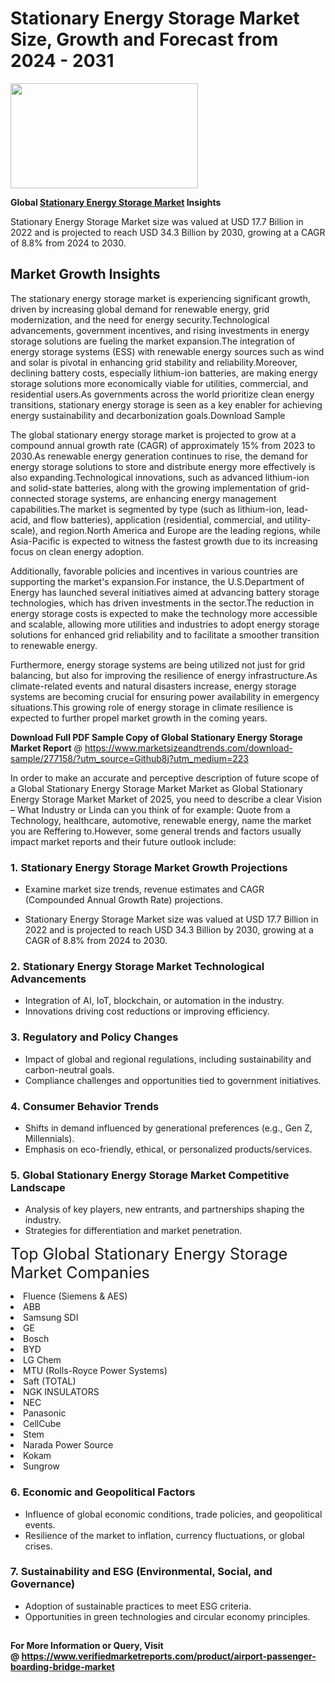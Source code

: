 <H1>Stationary Energy Storage Market Size, Growth and Forecast from 2024 - 2031</H1><img class="aligncenter size-medium wp-image-584254" src="https://thirdeyenews.in/wp-content/uploads/2024/09/Global-Market-Research-300x168.jpeg" alt="" width="300" height="168" /><p><strong>Global&nbsp;<a href="https://www.marketsizeandtrends.com/download-sample/277158/?utm_source=Github8j?utm_medium=223">Stationary Energy Storage Market</a> Insights</strong></p><p>Stationary Energy Storage Market size was valued at USD 17.7 Billion in 2022 and is projected to reach USD 34.3 Billion by 2030, growing at a CAGR of 8.8% from 2024 to 2030.</p><p><h2>Market Growth Insights</h2> The stationary energy storage market is experiencing significant growth, driven by increasing global demand for renewable energy, grid modernization, and the need for energy security.Technological advancements, government incentives, and rising investments in energy storage solutions are fueling the market expansion.The integration of energy storage systems (ESS) with renewable energy sources such as wind and solar is pivotal in enhancing grid stability and reliability.Moreover, declining battery costs, especially lithium-ion batteries, are making energy storage solutions more economically viable for utilities, commercial, and residential users.As governments across the world prioritize clean energy transitions, stationary energy storage is seen as a key enabler for achieving energy sustainability and decarbonization goals.Download Sample <p>The global stationary energy storage market is projected to grow at a compound annual growth rate (CAGR) of approximately 15% from 2023 to 2030.As renewable energy generation continues to rise, the demand for energy storage solutions to store and distribute energy more effectively is also expanding.Technological innovations, such as advanced lithium-ion and solid-state batteries, along with the growing implementation of grid-connected storage systems, are enhancing energy management capabilities.The market is segmented by type (such as lithium-ion, lead-acid, and flow batteries), application (residential, commercial, and utility-scale), and region.North America and Europe are the leading regions, while Asia-Pacific is expected to witness the fastest growth due to its increasing focus on clean energy adoption.</p> <p>Additionally, favorable policies and incentives in various countries are supporting the market's expansion.For instance, the U.S.Department of Energy has launched several initiatives aimed at advancing battery storage technologies, which has driven investments in the sector.The reduction in energy storage costs is expected to make the technology more accessible and scalable, allowing more utilities and industries to adopt energy storage solutions for enhanced grid reliability and to facilitate a smoother transition to renewable energy.</p> <p>Furthermore, energy storage systems are being utilized not just for grid balancing, but also for improving the resilience of energy infrastructure.As climate-related events and natural disasters increase, energy storage systems are becoming crucial for ensuring power availability in emergency situations.This growing role of energy storage in climate resilience is expected to further propel market growth in the coming years.</p> </p><p><span class=""><strong>Download Full PDF Sample Copy of Global Stationary Energy Storage Market Report</strong> @ <a href="https://www.marketsizeandtrends.com/download-sample/277158/?utm_source=Github8j?utm_medium=223" target="_blank">https://www.marketsizeandtrends.com/download-sample/277158/?utm_source=Github8j?utm_medium=223</a></span></p><p>In order to make an accurate and perceptive description of future scope of a Global&nbsp;Stationary Energy Storage Market Market as Global&nbsp;Stationary Energy Storage Market Market of 2025, you need to describe a clear Vision &ndash; What Industry or Linda can you think of for example: Quote from a Technology, healthcare, automotive, renewable energy, name the market you are Reffering to.However, some general trends and factors usually impact market reports and their future outlook include:</p><h3>1.&nbsp;<strong>Stationary Energy Storage Market Growth Projections</strong></h3><ul><li>Examine market size trends, revenue estimates and CAGR (Compounded Annual Growth Rate) projections.</li><li><p>Stationary Energy Storage Market size was valued at USD 17.7 Billion in 2022 and is projected to reach USD 34.3 Billion by 2030, growing at a CAGR of 8.8% from 2024 to 2030.</p></li></ul><h3>2.&nbsp;<strong>Stationary Energy Storage Market Technological Advancements</strong></h3><ul><li>Integration of AI, IoT, blockchain, or automation in the industry.</li><li>Innovations driving cost reductions or improving efficiency.</li></ul><h3>3.&nbsp;<strong>Regulatory and Policy Changes</strong></h3><ul><li>Impact of global and regional regulations, including sustainability and carbon-neutral goals.</li><li>Compliance challenges and opportunities tied to government initiatives.</li></ul><h3>4.&nbsp;<strong>Consumer Behavior Trends</strong></h3><ul><li>Shifts in demand influenced by generational preferences (e.g., Gen Z, Millennials).</li><li>Emphasis on eco-friendly, ethical, or personalized products/services.</li></ul><h3>5.&nbsp;<strong>Global Stationary Energy Storage Market Competitive Landscape</strong></h3><ul><li>Analysis of key players, new entrants, and partnerships shaping the industry.</li><li>Strategies for differentiation and market penetration.</li></ul><p data-pm-slice="1 1 []"><span style="color: inherit; font-family: inherit; font-size: 25px;">Top Global Stationary Energy Storage Market Companies</span></p><div class="" data-test-id=""><p><li>Fluence (Siemens & AES)</li><li> ABB</li><li> Samsung SDI</li><li> GE</li><li> Bosch</li><li> BYD</li><li> LG Chem</li><li> MTU (Rolls-Royce Power Systems)</li><li> Saft (TOTAL)</li><li> NGK INSULATORS</li><li> NEC</li><li> Panasonic</li><li> CellCube</li><li> Stem</li><li> Narada Power Source</li><li> Kokam</li><li> Sungrow</li></p></div><h3>6.&nbsp;<strong>Economic and Geopolitical Factors</strong></h3><ul><li>Influence of global economic conditions, trade policies, and geopolitical events.</li><li>Resilience of the market to inflation, currency fluctuations, or global crises.</li></ul><h3>7.&nbsp;<strong>Sustainability and ESG (Environmental, Social, and Governance)</strong></h3><ul><li>Adoption of sustainable practices to meet ESG criteria.</li><li>Opportunities in green technologies and circular economy principles.</li></ul><h2><strong style="font-size: 14px;">For More Information or Query, Visit @&nbsp;</strong><a style="background-color: #ffffff; font-size: 14px;" href="https://www.marketsizeandtrends.com/report/stationary-energy-storage-market/" target="_blank">https://www.verifiedmarketreports.com/product/airport-passenger-boarding-bridge-market</a></h2>